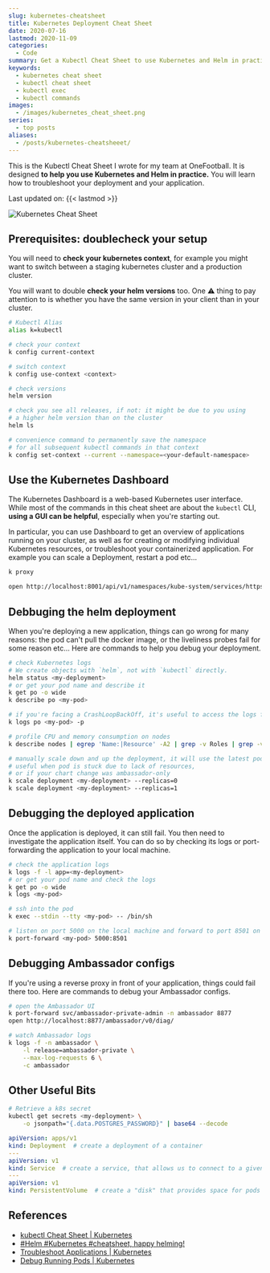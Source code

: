 ```yaml
---
slug: kubernetes-cheatsheet
title: Kubernetes Deployment Cheat Sheet
date: 2020-07-16
lastmod: 2020-11-09
categories:
  - Code
summary: Get a Kubectl Cheat Sheet to use Kubernetes and Helm in practice. Troubleshoot your deployment and your application. Updated regularly.
keywords:
  - kubernetes cheat sheet
  - kubectl cheat sheet
  - kubectl exec
  - kubectl commands
images:
  - /images/kubernetes_cheat_sheet.png
series:
  - top posts
aliases:
  - /posts/kubernetes-cheatsheeet/
---
```


This is the Kubectl Cheat Sheet I wrote for my team at OneFootball. It is designed **to help you use Kubernetes and Helm in practice.** You will learn how to troubleshoot your deployment and your application.

Last updated on: {{< lastmod >}}

![Kubernetes Cheat Sheet](/images/kubernetes_cheat_sheet.png "Kubernetes Cheat Sheet")

## Prerequisites: doublecheck your setup

You will need to **check your kubernetes context**, for example you might want to switch between a staging kubernetes cluster and a production cluster.

You will want to double **check your helm versions** too. One ⚠️ thing to pay attention to is whether you have the same version in your client than in your cluster.

```sh
# Kubectl Alias
alias k=kubectl

# check your context
k config current-context

# switch context
k config use-context <context>

# check versions
helm version

# check you see all releases, if not: it might be due to you using
# a higher helm version than on the cluster
helm ls

# convenience command to permanently save the namespace
# for all subsequent kubectl commands in that context
k config set-context --current --namespace=<your-default-namespace>
```

## Use the Kubernetes Dashboard

The Kubernetes Dashboard is a web-based Kubernetes user interface. While most of the commands in this cheat sheet are about the `kubectl` CLI, **using a GUI can be helpful**, especially when you're starting out.

In particular, you can use Dashboard to get an overview of applications running on your cluster, as well as for creating or modifying individual Kubernetes resources, or troubleshoot your containerized application. For example you can scale a Deployment, restart a pod etc...

```sh
k proxy
```

```sh
open http://localhost:8001/api/v1/namespaces/kube-system/services/https:kubernetes-dashboard:/proxy/
```

## Debbuging the helm deployment

When you're deploying a new application, things can go wrong for many reasons: the pod can't pull the docker image, or the liveliness probes fail for some reason etc... Here are commands to help you debug your deployment.

```sh
# check Kubernetes logs
# We create objects with `helm`, not with `kubectl` directly.
helm status <my-deployment>
# or get your pod name and describe it
k get po -o wide
k describe po <my-pod>

# if you're facing a CrashLoopBackOff, it's useful to access the logs from the previous (crashed) instance using -p
k logs po <my-pod> -p

# profile CPU and memory consumption on nodes
k describe nodes | egrep 'Name:|Resource' -A2 | grep -v Roles | grep -v Labels

# manually scale down and up the deployment, it will use the latest pod
# useful when pod is stuck due to lack of resources,
# or if your chart change was ambassador-only
k scale deployment <my-deployment> --replicas=0
k scale deployment <my-deployment> --replicas=1
```

## Debugging the deployed application

Once the application is deployed, it can still fail. You then need to investigate the application itself. You can do so by checking its logs or port-forwarding the application to your local machine.

```sh
# check the application logs
k logs -f -l app=<my-deployment>
# or get your pod name and check the logs
k get po -o wide
k logs <my-pod>

# ssh into the pod
k exec --stdin --tty <my-pod> -- /bin/sh

# listen on port 5000 on the local machine and forward to port 8501 on the pod
k port-forward <my-pod> 5000:8501
```

## Debugging Ambassador configs

If you're using a reverse proxy in front of your application, things could fail there too. Here are commands to debug your Ambassador configs.

```sh
# open the Ambassador UI
k port-forward svc/ambassador-private-admin -n ambassador 8877
open http://localhost:8877/ambassador/v0/diag/

# watch Ambassador logs
k logs -f -n ambassador \
    -l release=ambassador-private \
    --max-log-requests 6 \
    -c ambassador
```

## Other Useful Bits

```sh
# Retrieve a k8s secret
kubectl get secrets <my-deployment> \
    -o jsonpath="{.data.POSTGRES_PASSWORD}" | base64 --decode
```

```yml
apiVersion: apps/v1
kind: Deployment  # create a deployment of a container
---
apiVersion: v1
kind: Service  # create a service, that allows us to connect to a given deployment
---
apiVersion: v1
kind: PersistentVolume  # create a "disk" that provides space for pods to store data
```

## References

- [kubectl Cheat Sheet | Kubernetes](https://kubernetes.io/docs/reference/kubectl/cheatsheet/)
- [#Helm #Kubernetes #cheatsheet, happy helming!](https://gist.github.com/tuannvm/4e1bcc993f683ee275ed36e67c30ac49)
- [Troubleshoot Applications | Kubernetes](https://kubernetes.io/docs/tasks/debug-application-cluster/debug-application)
- [Debug Running Pods | Kubernetes](https://kubernetes.io/docs/tasks/debug-application-cluster/debug-running-pod/)
